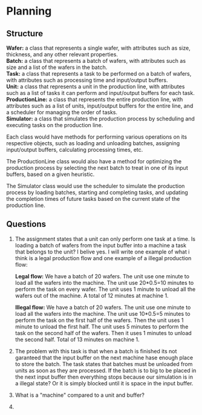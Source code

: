 # Planning
## Structure
**Wafer:** a class that represents a single wafer, with attributes such as size, thickness, and any other relevant properties.  
**Batch:** a class that represents a batch of wafers, with attributes such as size and a list of the wafers in the batch.  
**Task:** a class that represents a task to be performed on a batch of wafers, with attributes such as processing time and input/output buffers.  
**Unit:** a class that represents a unit in the production line, with attributes such as a list of tasks it can perform and input/output buffers for each task.  
**ProductionLine:** a class that represents the entire production line, with attributes such as a list of units, input/output buffers for the entire line, and a scheduler for managing the order of tasks.  
**Simulator:** a class that simulates the production process by scheduling and executing tasks on the production line.

Each class would have methods for performing various operations on its respective objects, such as loading and unloading batches, assigning input/output buffers, calculating processing times, etc.

The ProductionLine class would also have a method for optimizing the production process by selecting the next batch to treat in one of its input buffers, based on a given heuristic.

The Simulator class would use the scheduler to simulate the production process by loading batches, starting and completing tasks, and updating the completion times of future tasks based on the current state of the production line.

## Questions
1. The assignment states that a unit can only perform one task at a time. Is loading a batch of wafers from the input buffer into a machine a task that belongs to the unit? I belive yes. I will write one example of what i think is a legal production flow and one example of a illegal production flow:

    **Legal flow:** We have a batch of 20 wafers. The unit use one minute to load all the wafers into the machine. The unit use 20*0.5=10 minutes to perform the task on every wafer. The unit uses 1 minute to unload all the wafers out of the machine. A total of 12 minutes at machine 1. 

    **Illegal flow:** We have a batch of 20 wafers. The unit use one minute to load all the wafers into the machine. The unit use 10*0.5=5 minutes to perform the task on the first half of the wafers. Then the unit uses 1 minute to unload the first half. The unit uses 5 minutes to perform the task on the second half of the wafers. Then it uses 1 minutes to unload the second half. Total of 13 minutes on machine 1.

2. The problem with this task is that when a batch is finished its not garanteed that the input buffer on the next machine hase enough place to store the batch. The task states that batches must be unloaded from units as soon as they are processed. If the batch is to big to be placed in the next input buffer then everything stops because our simulation is in a illegal state? Or it is simply blocked until it is space in the input buffer.
3. What is a "machine" compared to a unit and buffer?
4. 

